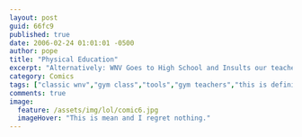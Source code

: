 ```yaml
---
layout: post
guid: 66fc9
published: true
date: 2006-02-24 01:01:01 -0500
author: pope
title: "Physical Education"
excerpt: "Alternatively: WNV Goes to High School and Insults our teachers. We\'d be worried about Mr. A actually seeing this, but he\'d probably be proud to be a wrench: the bro-est of the tool kingdom."
category: Comics
tags: ["classic wnv","gym class","tools","gym teachers","this is definitely directed at any one person for sure"]
comments: true 
image:
  feature: /assets/img/lol/comic6.jpg
  imageHover: "This is mean and I regret nothing."
---
```


